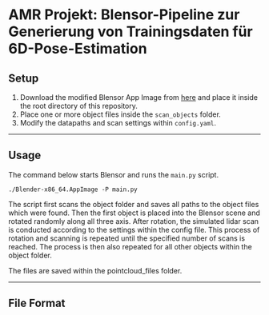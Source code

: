 # AMR Projekt: Blensor-Pipeline zur Generierung von Trainingsdaten für 6D-Pose-Estimation


## Setup

1. Download the modified Blensor App Image from [here](https://drive.google.com/file/d/1liuBE2CTji_6wocjWjEGQ2Uy11DPg7fL/view?usp=sharing) and place it inside the root directory of this repository.
2. Place one or more object files inside the `scan_objects` folder. 
2. Modify the datapaths and scan settings within `config.yaml`.


<hr>

## Usage

The command below starts Blensor and runs the `main.py` script.

```
./Blender-x86_64.AppImage -P main.py
```

The script first scans the object folder and saves all paths to the object files which were found. Then the first object is placed into the Blensor scene and rotated randomly along all three axis. After rotation, the simulated lidar scan is conducted according to the settings within the config file. This process of rotation and scanning is repeated until the specified number of scans is reached. The process is then also repeated for all other objects within the object folder.

The files are saved within the pointcloud_files folder.


<hr>

## File Format